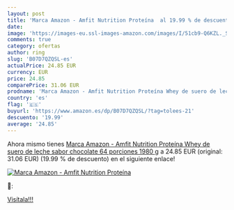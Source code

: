 ```yaml
---
layout: post
title: 'Marca Amazon - Amfit Nutrition Proteína  al 19.99 % de descuento'
date: 
image: 'https://images-eu.ssl-images-amazon.com/images/I/51cb9-Q6KZL._SL200_.jpg'
comments: true
category: ofertas
author: ring
slug: 'B07D7QZQSL-es'
actualPrice: 24.85 EUR
currency: EUR
price: 24.85
comparePrice: 31.06 EUR
prodname: 'Marca Amazon - Amfit Nutrition Proteína Whey de suero de leche sabor chocolate  64 porciones   1980 g'
country: 'es'
flag: '🇪🇸'
buyurl: 'https://www.amazon.es/dp/B07D7QZQSL/?tag=tolees-21'
descuento: '19.99'
average: '24.85'
---
```


Ahora mismo tienes [Marca Amazon - Amfit Nutrition Proteína Whey de suero de leche sabor chocolate  64 porciones   1980 g](https://www.amazon.es/dp/B07D7QZQSL/?tag=tolees-21) a 24.85 EUR (original: 31.06 EUR) (19.99 %  de descuento) en el siguiente enlace!

[![Marca Amazon - Amfit Nutrition Proteína ](https://images-eu.ssl-images-amazon.com/images/I/51cb9-Q6KZL._SL200_.jpg)](https://www.amazon.es/dp/B07D7QZQSL/?tag=tolees-21)

🔎:


[Visítala!!!](https://www.amazon.es/dp/B07D7QZQSL/?tag=tolees-21)
